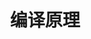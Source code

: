 ---
title: "编译原理" #当你不定义title的时候,title会根据文件名生成
sub_title: ""
image: /assets/images/photo-1531778254608-6fb552e964eb.jpg
categories:
  - 书籍_底层基础
tags:
  - 编译原理
---